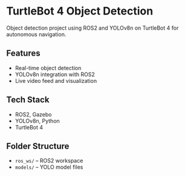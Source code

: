 # TurtleBot 4 Object Detection

Object detection project using ROS2 and YOLOv8n on TurtleBot 4 for autonomous navigation.

## Features
- Real-time object detection
- YOLOv8n integration with ROS2
- Live video feed and visualization

## Tech Stack
- ROS2, Gazebo
- YOLOv8n, Python
- TurtleBot 4

## Folder Structure
- `ros_ws/` – ROS2 workspace
- `models/` – YOLO model files
